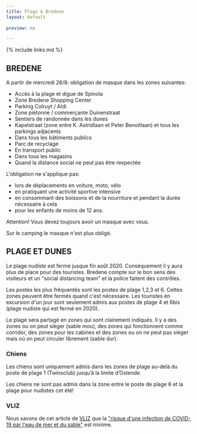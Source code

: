 ```yaml
---
title: Plage & Bredene
layout: default
    
preview: no

---
```


{% include links.md %}

## BREDENE

A partir de mercredi 26/8: obligation de masque dans les zones suivantes: 

- Accès à la plage et digue de Spinola
- Zone Bredene Shopping Center
- Parking Colruyt / Aldi
- Zone piétonne / commerçante Duinenstraat
- Sentiers de randonnée dans les dunes
- Kapelstraat (zone entre K. Astridlaan et Peter Benoitlaan) et tous les parkings adjacents
- Dans tous les bâtiments publics
- Parc de recyclage
- En transport public
- Dans tous les magasins
- Quand la distance social ne peut pas être respectée


L'obligation ne s'applique pas:
- lors de déplacements en voiture, moto, vélo
- en pratiquant une activité sportive intensive
- en consommant des boissons et de la nourriture et pendant la durée nécessaire à cela
- pour les enfants de moins de 12 ans.

Attention! Vous devez toujours avoir un masque avec vous.

Sur le camping le masque n'est plus obligé. 


## PLAGE ET DUNES

Le plage nudiste est fermé jusque fin août 2020. Conséquement il y aura plus de place pour des touristes. Bredene compte sur le bon sens des visiteurs et un "social distancing team" et la police faitent des contrôles. 

Les postes les plus fréquentés sont les postes de plage 1,2,3 et 6. Cettes zones peuvent être fermés quand c'est nécessaire. 
Les touristes en excursion d'un jour sont seulement admis aux postes de plage 4 et 6bis (plage nudiste qui est fermé en 2020).

Le plage sera partagé en zones qui sont clairement indiqués. Il y a des zones ou on peut sièger (sable mou), des zones qui fonctionnent comme corridor, des zones pour les cabines et des zones ou on ne peut pas sièger mais où on peut circuler librement (sable dur).

### Chiens

Les chiens sont uniquement admis dans les zones de plage au-delà du poste de plage 1 (Twinsclub) jusqu’à la limite d’Ostende.

Les chiens ne sont pas admis dans la zone entre le poste de plage 6 et la plage pour nudistes cet été!


### VLIZ 

Nous savons de cet article de [VLIZ](https://vliz.be/) que la ["risque d'une infection de COVID-19 par l'eau de mer et du sable"](http://www.vliz.be/nl/news?p=show&id=8348) est minime.
